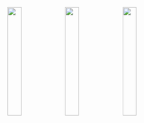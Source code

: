<img width="25%" src="https://user-images.githubusercontent.com/31420144/103237798-545b3280-497b-11eb-8194-b8ea6a33afc5.png"></img> 
<img width="25%" src="https://user-images.githubusercontent.com/31420144/103237806-591fe680-497b-11eb-82fa-4a3e9d0dafda.png"></img> 
<img width="25%" src="https://user-images.githubusercontent.com/31420144/103237827-66d56c00-497b-11eb-919a-4c417f0d33f0.png"></img>

